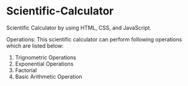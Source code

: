 # Scientific-Calculator
Scientific Calculator by using HTML, CSS, and JavaScript. 

Operations: This scientific calculator can perform following operations which are listed below: 
1. Trignometric Operations
2. Exponential Operations
3. Factorial
4. Basic Arithmetic Operation
